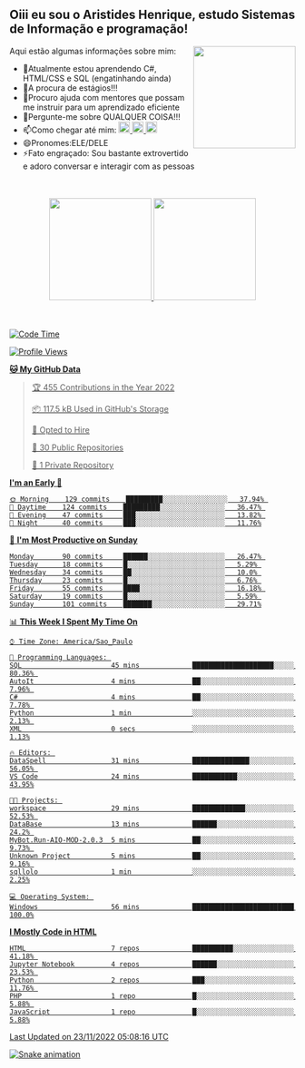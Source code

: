 ## Oiii eu sou o Aristides Henrique, estudo Sistemas de Informação e programação!

<div >
Aqui estão algumas informações sobre mim:<img align="right" height="180em" src="https://user-images.githubusercontent.com/97318481/177042589-45d62122-82a9-4a32-b3a7-87b322825b2f.png">
</div>

- 🌱Atualmente estou aprendendo C#, HTML/CSS e SQL (engatinhando ainda)
- 👯A procura de estágios!!!
- 🤔Procuro ajuda com mentores que possam me instruir para um aprendizado eficiente
- 💬Pergunte-me sobre QUALQUER COISA!!!
- 📫Como chegar até mim:
  <a href="https://www.instagram.com/aryhenry/" target="_blank">
  <img src="https://img.shields.io/badge/-Instagram-%23E4405F?style=for-the-badge&logo=instagram&logoColor=black" height="20px">
  </a>
  <a href="https://www.linkedin.com/in/aristides-henrique/" target="_blank">
  <img src="https://img.shields.io/badge/-LinkedIn-%230077B5?style=for-the-badge&logo=linkedin&logoColor=black" height="20px">
  </a> 
  <a href="mailto:arihenriqueuna@gmail.com">
  <img src="https://img.shields.io/badge/-Gmail-%23333?style=for-the-badge&logo=gmail&logoColor=white" height="20px">
  </a>
- 😄Pronomes:ELE/DELE
- ⚡Fato engraçado: Sou bastante extrovertido e adoro conversar e interagir com as pessoas
<br/>
<br/>
<div align="center">
  <a href="https://github.com/arihenrique">
  <img height="180em" src="https://github-readme-stats.vercel.app/api?username=arihenrique&show_icons=true&theme=dracula&include_all_commits=true&count_private=true"/>
  <img height="180em" src="https://github-readme-stats.vercel.app/api/top-langs/?username=arihenrique&layout=compact&langs_count=7&theme=dracula"/>
</div><br/><br/>

<!--START_SECTION:waka-->
![Code Time](http://img.shields.io/badge/Code%20Time-283%20hrs%2031%20mins-blue)

![Profile Views](http://img.shields.io/badge/Profile%20Views-10-blue)

**🐱 My GitHub Data** 

> 🏆 455 Contributions in the Year 2022
 > 
> 📦 117.5 kB Used in GitHub's Storage 
 > 
> 💼 Opted to Hire
 > 
> 📜 30 Public Repositories 
 > 
> 🔑 1 Private Repository 
 > 
**I'm an Early 🐤** 

```text
🌞 Morning    129 commits    █████████░░░░░░░░░░░░░░░░   37.94% 
🌇 Daytime    124 commits    █████████░░░░░░░░░░░░░░░░   36.47% 
🌃 Evening    47 commits     ███░░░░░░░░░░░░░░░░░░░░░░   13.82% 
🌙 Night      40 commits     ███░░░░░░░░░░░░░░░░░░░░░░   11.76%

```
📅 **I'm Most Productive on Sunday** 

```text
Monday       90 commits     ██████░░░░░░░░░░░░░░░░░░░   26.47% 
Tuesday      18 commits     █░░░░░░░░░░░░░░░░░░░░░░░░   5.29% 
Wednesday    34 commits     ██░░░░░░░░░░░░░░░░░░░░░░░   10.0% 
Thursday     23 commits     █░░░░░░░░░░░░░░░░░░░░░░░░   6.76% 
Friday       55 commits     ████░░░░░░░░░░░░░░░░░░░░░   16.18% 
Saturday     19 commits     █░░░░░░░░░░░░░░░░░░░░░░░░   5.59% 
Sunday       101 commits    ███████░░░░░░░░░░░░░░░░░░   29.71%

```


📊 **This Week I Spent My Time On** 

```text
⌚︎ Time Zone: America/Sao_Paulo

💬 Programming Languages: 
SQL                      45 mins             ████████████████████░░░░░   80.36% 
AutoIt                   4 mins              ██░░░░░░░░░░░░░░░░░░░░░░░   7.96% 
C#                       4 mins              ██░░░░░░░░░░░░░░░░░░░░░░░   7.78% 
Python                   1 min               ░░░░░░░░░░░░░░░░░░░░░░░░░   2.13% 
XML                      0 secs              ░░░░░░░░░░░░░░░░░░░░░░░░░   1.13%

🔥 Editors: 
DataSpell                31 mins             ██████████████░░░░░░░░░░░   56.05% 
VS Code                  24 mins             ███████████░░░░░░░░░░░░░░   43.95%

🐱‍💻 Projects: 
workspace                29 mins             █████████████░░░░░░░░░░░░   52.53% 
DataBase                 13 mins             ██████░░░░░░░░░░░░░░░░░░░   24.2% 
MyBot.Run-AIO-MOD-2.0.3  5 mins              ██░░░░░░░░░░░░░░░░░░░░░░░   9.73% 
Unknown Project          5 mins              ██░░░░░░░░░░░░░░░░░░░░░░░   9.16% 
sqllolo                  1 min               ░░░░░░░░░░░░░░░░░░░░░░░░░   2.25%

💻 Operating System: 
Windows                  56 mins             █████████████████████████   100.0%

```

**I Mostly Code in HTML** 

```text
HTML                     7 repos             ██████████░░░░░░░░░░░░░░░   41.18% 
Jupyter Notebook         4 repos             ██████░░░░░░░░░░░░░░░░░░░   23.53% 
Python                   2 repos             ███░░░░░░░░░░░░░░░░░░░░░░   11.76% 
PHP                      1 repo              █░░░░░░░░░░░░░░░░░░░░░░░░   5.88% 
JavaScript               1 repo              █░░░░░░░░░░░░░░░░░░░░░░░░   5.88%

```



 Last Updated on 23/11/2022 05:08:16 UTC
<!--END_SECTION:waka-->

![Snake animation](https://github.com/arihenrique/arihenrique/blob/output/github-contribution-grid-snake.svg)

